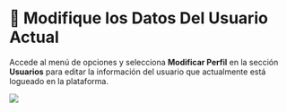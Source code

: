 # 👤 Modifique los Datos Del Usuario Actual

Accede al menú de opciones y selecciona **Modificar Perfil** en la sección **Usuarios** para editar la información del usuario que actualmente está logueado en la plataforma.  

<img src="https://josemaestreb.github.io/docs.bil_v2/_asset/04-%20Anuncios%2C%20gestión%20de%20usuarios%20y%20demás/028_modificar_usuario.png" />  